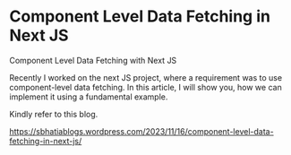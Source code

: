 # Component Level Data Fetching in Next JS
Component Level Data Fetching with Next JS

Recently I worked on the next JS project, where a requirement was to use component-level data fetching. In this article, I will show you, how we can implement it using a fundamental example.

Kindly refer to this blog. 

https://sbhatiablogs.wordpress.com/2023/11/16/component-level-data-fetching-in-next-js/
